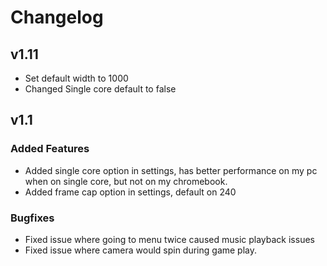 # Changelog
## v1.11
- Set default width to 1000
- Changed Single core default to false
## v1.1  
### Added Features
- Added single core option in settings, has better performance on my pc when on single core, but not on my chromebook. 
- Added frame cap option in settings, default on 240
### Bugfixes
- Fixed issue where going to menu twice caused music playback issues 
- Fixed issue where camera would spin during game play.